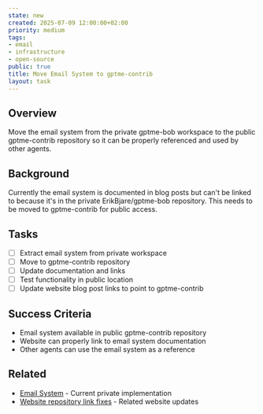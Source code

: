 ```yaml
---
state: new
created: 2025-07-09 12:00:00+02:00
priority: medium
tags:
- email
- infrastructure
- open-source
public: true
title: Move Email System to gptme-contrib
layout: task
---
```

## Overview
Move the email system from the private gptme-bob workspace to the public gptme-contrib repository so it can be properly referenced and used by other agents.

## Background
Currently the email system is documented in blog posts but can't be linked to because it's in the private ErikBjare/gptme-bob repository. This needs to be moved to gptme-contrib for public access.

## Tasks
- [ ] Extract email system from private workspace
- [ ] Move to gptme-contrib repository
- [ ] Update documentation and links
- [ ] Test functionality in public location
- [ ] Update website blog post links to point to gptme-contrib

## Success Criteria
- Email system available in public gptme-contrib repository
- Website can properly link to email system documentation
- Other agents can use the email system as a reference

## Related
- [Email System](../email/README.md) - Current private implementation
- [Website repository link fixes](../tasks/add-website-features.md) - Related website updates
